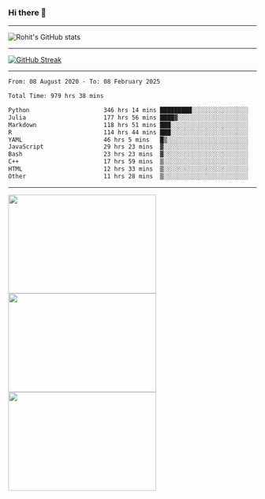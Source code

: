### Hi there 👋

<hr/>

![Rohit's GitHub stats](https://github-readme-stats.vercel.app/api?username=RohitRathore1&show_icons=true&theme=transparent)

<hr/>

[![GitHub Streak](http://github-readme-streak-stats.herokuapp.com?user=RohitRathore1&theme=dark&mode=weekly)](https://git.io/streak-stats)

<hr/>

<!--START_SECTION:waka-->

```txt
From: 08 August 2020 - To: 08 February 2025

Total Time: 979 hrs 38 mins

Python                     346 hrs 14 mins █████████░░░░░░░░░░░░░░░░   35.34 %
Julia                      177 hrs 56 mins ████▓░░░░░░░░░░░░░░░░░░░░   18.16 %
Markdown                   118 hrs 51 mins ███░░░░░░░░░░░░░░░░░░░░░░   12.13 %
R                          114 hrs 44 mins ███░░░░░░░░░░░░░░░░░░░░░░   11.71 %
YAML                       46 hrs 5 mins   █▒░░░░░░░░░░░░░░░░░░░░░░░   04.70 %
JavaScript                 29 hrs 23 mins  ▓░░░░░░░░░░░░░░░░░░░░░░░░   03.00 %
Bash                       23 hrs 23 mins  ▓░░░░░░░░░░░░░░░░░░░░░░░░   02.39 %
C++                        17 hrs 59 mins  ▒░░░░░░░░░░░░░░░░░░░░░░░░   01.84 %
HTML                       12 hrs 33 mins  ▒░░░░░░░░░░░░░░░░░░░░░░░░   01.28 %
Other                      11 hrs 28 mins  ▒░░░░░░░░░░░░░░░░░░░░░░░░   01.17 %
```

<!--END_SECTION:waka-->

<hr/>

<p>
  <img src="https://wakatime.com/share/@TeAmp0is0N/0205e68a-e5ed-48bf-b870-3c94c1fa77d3.svg" width="300" height="200">
  <img src="https://wakatime.com/share/@TeAmp0is0N/3935ee43-08a3-493e-8b95-60c1f9204b15.svg" width="300" height="200">
  <img src="https://wakatime.com/share/@TeAmp0is0N/8717aacc-7340-44e0-abb1-987dc9823fcd.svg" width="300" height="200">
</p>




